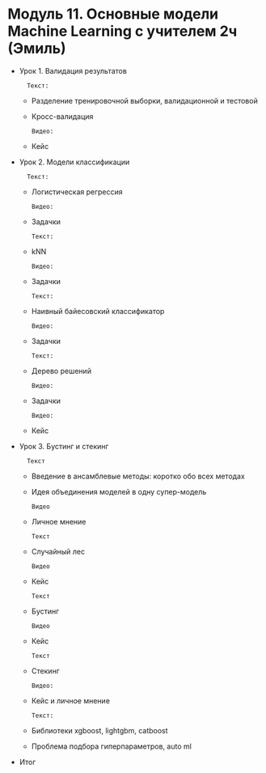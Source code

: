 # Модуль 11. Основные модели Machine Learning с учителем 2ч (Эмиль)

- Урок 1. Валидация результатов

        Текст:

  - Разделение тренировочной выборки, валидационной и тестовой
  - Кросс-валидация

        Видео:

  - Кейс
- Урок 2. Модели классификации

        Текст:

  - Логистическая регрессия

        Видео:

  - Задачки

        Текст:

  - kNN

        Видео:

  - Задачки

        Текст:

  - Наивный байесовский классификатор

        Видео:

  - Задачки

        Текст:

  - Дерево решений

        Видео:

  - Задачки

        Видео:

  - Кейс
- Урок 3. Бустинг и стекинг

        Текст

  - Введение в ансамблевые методы: коротко обо всех методах
  - Идея объединения моделей в одну супер-модель

        Видео

  - Личное мнение

        Текст

  - Случайный лес

        Видео

  - Кейс

        Текст

  - Бустинг

        Видео

  - Кейс

        Текст

  - Стекинг

        Видео:

  - Кейс и личное мнение

        Текст:

  - Библиотеки xgboost, lightgbm, catboost
  - Проблема подбора гиперпараметров, auto ml
- Итог
